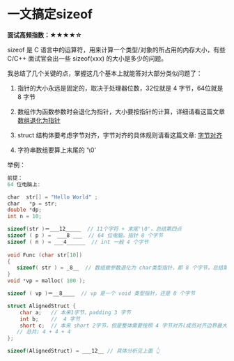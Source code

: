 # 一文搞定sizeof

**面试高频指数：★★★★☆**


sizeof 是 C 语言中的运算符，用来计算一个类型/对象的所占用的内存大小，有些 C/C++ 面试官会出一些 sizeof(xxx) 的大小是多少的问题。

我总结了几个关键的点，掌握这几个基本上就能答对大部分类似问题了：

1. 指针的大小永远是固定的，取决于处理器位数，32位就是 4 字节，64位就是 8 字节

2. 数组作为函数参数时会退化为指针，大小要按指针的计算，详细请看这篇文章[数组退化为指针](https://www.yuque.com/csguide/cf15wf/hspu7epaphp8h82l)

3. struct 结构体要考虑字节对齐，字节对齐的具体规则请看这篇文章: [字节对齐](https://www.yuque.com/csguide/cf15wf/repibowsf7sgk2lo)

4. 字符串数组要算上末尾的 '\0' 

举例：

```cpp
前提：
64 位电脑上:

char  str[] = "Hello World" ;
char   *p = str;
double *dp;
int n = 10;

sizeof(str )＝___12_____  // 11个字符 + 末尾'\0'，总结第四点
sizeof ( p ) =  ___8 ___  // 64 位电脑，指针 8 个字节
sizeof ( n ) = ___4______  // int 一般 4 个字节
  
void Func (char str[10])
{
   sizeof( str ) = _8__  // 数组做参数退化为 char类型指针，即 8 个字节，总结第2点
}
void *vp = malloc( 100 );

sizeof ( vp )＝__8____  // vp 是一个 void 类型指针，还是 8 个字节

struct AlignedStruct {
    char a;   // 本来1字节，padding 3 字节
    int b;    //  4 字节
    short c;  // 本来 short 2字节，但是整体需要按照 4 字节对齐(成员对齐边界最大的是int 4) ，所以需要padding 2
   // 总共: 4 + 4 + 4
};

sizeof(AlignedStruct) = ___12__ // 具体分析见上面 👆
  
```

